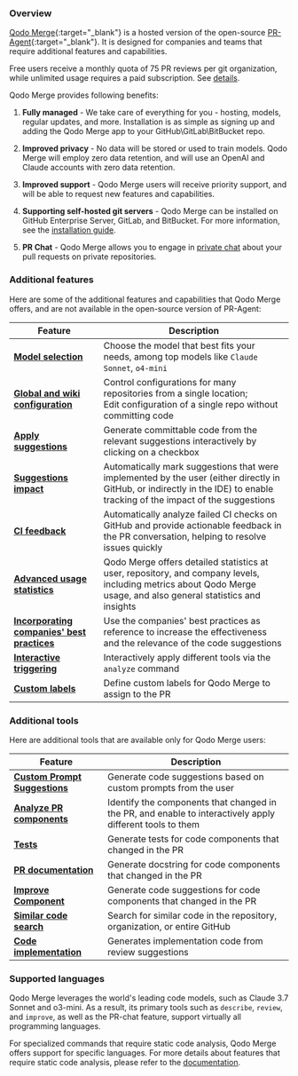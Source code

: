 ### Overview

[Qodo Merge](https://www.codium.ai/pricing/){:target="_blank"} is a hosted version of the open-source [PR-Agent](https://github.com/Codium-ai/pr-agent){:target="_blank"}. 
It is designed for companies and teams that require additional features and capabilities.

Free users receive a monthly quota of 75 PR reviews per git organization, while unlimited usage requires a paid subscription. See [details](https://qodo-merge-docs.qodo.ai/installation/qodo_merge/#cloud-users).

Qodo Merge provides following benefits:

1. **Fully managed** - We take care of everything for you - hosting, models, regular updates, and more. Installation is as simple as signing up and adding the Qodo Merge app to your GitHub\GitLab\BitBucket repo.

2. **Improved privacy** - No data will be stored or used to train models. Qodo Merge will employ zero data retention, and will use an OpenAI and Claude accounts with zero data retention.

3. **Improved support** - Qodo Merge users will receive priority support, and will be able to request new features and capabilities.

4. **Supporting self-hosted git servers** - Qodo Merge can be installed on GitHub Enterprise Server, GitLab, and BitBucket. For more information, see the [installation guide](https://qodo-merge-docs.qodo.ai/installation/pr_agent_pro/).

5. **PR Chat** - Qodo Merge allows you to engage in [private chat](https://qodo-merge-docs.qodo.ai/chrome-extension/features/#pr-chat) about your pull requests on private repositories.

### Additional features

Here are some of the additional features and capabilities that Qodo Merge offers, and are not available in the open-source version of PR-Agent:

| Feature                                                                                                              | Description                                                                                                                                            |
| -------------------------------------------------------------------------------------------------------------------- |--------------------------------------------------------------------------------------------------------------------------------------------------------|
| [**Model selection**](https://qodo-merge-docs.qodo.ai/usage-guide/PR_agent_pro_models/)                              | Choose the model that best fits your needs, among top models like `Claude Sonnet`, `o4-mini`                                                           |
| [**Global and wiki configuration**](https://qodo-merge-docs.qodo.ai/usage-guide/configuration_options/)              | Control configurations for many repositories from a single location; <br>Edit configuration of a single repo without committing code                   |
| [**Apply suggestions**](https://qodo-merge-docs.qodo.ai/tools/improve/#overview)                                     | Generate committable code from the relevant suggestions interactively by clicking on a checkbox                                                        |
| [**Suggestions impact**](https://qodo-merge-docs.qodo.ai/tools/improve/#assessing-impact)                            | Automatically mark suggestions that were implemented by the user (either directly in GitHub, or indirectly in the IDE) to enable tracking of the impact of the suggestions |
| [**CI feedback**](https://qodo-merge-docs.qodo.ai/tools/ci_feedback/)                                                | Automatically analyze failed CI checks on GitHub and provide actionable feedback in the PR conversation, helping to resolve issues quickly             |
| [**Advanced usage statistics**](https://www.codium.ai/contact/#/)                                                    | Qodo Merge offers detailed statistics at user, repository, and company levels, including metrics about Qodo Merge usage, and also general statistics and insights |
| [**Incorporating companies' best practices**](https://qodo-merge-docs.qodo.ai/tools/improve/#best-practices)         | Use the companies' best practices as reference to increase the effectiveness and the relevance of the code suggestions                                 |
| [**Interactive triggering**](https://qodo-merge-docs.qodo.ai/tools/analyze/#example-usage)                           | Interactively apply different tools via the `analyze` command                                                                                          |
| [**Custom labels**](https://qodo-merge-docs.qodo.ai/tools/describe/#handle-custom-labels-from-the-repos-labels-page) | Define custom labels for Qodo Merge to assign to the PR                                                                                                |

### Additional tools

Here are additional tools that are available only for Qodo Merge users:

| Feature                                                                               | Description                                                                                               |
| ------------------------------------------------------------------------------------- | --------------------------------------------------------------------------------------------------------- |
| [**Custom Prompt Suggestions**](https://qodo-merge-docs.qodo.ai/tools/custom_prompt/) | Generate code suggestions based on custom prompts from the user                                           |
| [**Analyze PR components**](https://qodo-merge-docs.qodo.ai/tools/analyze/)           | Identify the components that changed in the PR, and enable to interactively apply different tools to them |
| [**Tests**](https://qodo-merge-docs.qodo.ai/tools/test/)                              | Generate tests for code components that changed in the PR                                                 |
| [**PR documentation**](https://qodo-merge-docs.qodo.ai/tools/documentation/)          | Generate docstring for code components that changed in the PR                                             |
| [**Improve Component**](https://qodo-merge-docs.qodo.ai/tools/improve_component/)     | Generate code suggestions for code components that changed in the PR                                      |
| [**Similar code search**](https://qodo-merge-docs.qodo.ai/tools/similar_code/)        | Search for similar code in the repository, organization, or entire GitHub                                 |
| [**Code implementation**](https://qodo-merge-docs.qodo.ai/tools/implement/)           | Generates implementation code from review suggestions                                                     |

### Supported languages

Qodo Merge leverages the world's leading code models, such as Claude 3.7 Sonnet and o3-mini.
As a result, its primary tools such as `describe`, `review`, and `improve`, as well as the PR-chat feature, support virtually all programming languages.

For specialized commands that require static code analysis, Qodo Merge offers support for specific languages. For more details about features that require static code analysis, please refer to the [documentation](https://qodo-merge-docs.qodo.ai/tools/analyze/#overview).
